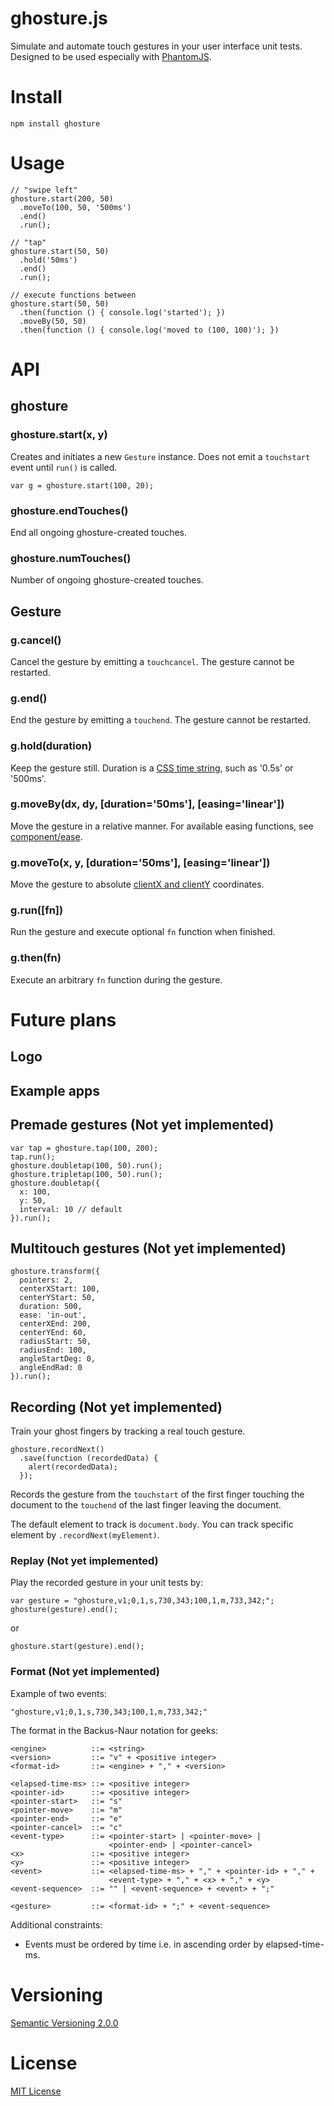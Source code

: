# ghosture.js

Simulate and automate touch gestures in your user interface unit tests. Designed to be used especially with [PhantomJS](http://phantomjs.org/).



# Install

    npm install ghosture



# Usage

    // "swipe left"
    ghosture.start(200, 50)
      .moveTo(100, 50, '500ms')
      .end()
      .run();

    // "tap"
    ghosture.start(50, 50)
      .hold('50ms')
      .end()
      .run();

    // execute functions between
    ghosture.start(50, 50)
      .then(function () { console.log('started'); })
      .moveBy(50, 50)
      .then(function () { console.log('moved to (100, 100)'); })



# API


## ghosture

### ghosture.start(x, y)

Creates and initiates a new `Gesture` instance. Does not emit a `touchstart` event until `run()` is called.

    var g = ghosture.start(100, 20);

### ghosture.endTouches()

End all ongoing ghosture-created touches.

### ghosture.numTouches()

Number of ongoing ghosture-created touches.


## Gesture

### g.cancel()

Cancel the gesture by emitting a `touchcancel`. The gesture cannot be restarted.

### g.end()

End the gesture by emitting a `touchend`. The gesture cannot be restarted.

### g.hold(duration)

Keep the gesture still. Duration is a [CSS time string](https://developer.mozilla.org/en/docs/Web/CSS/time), such as '0.5s' or '500ms'.

### g.moveBy(dx, dy, [duration='50ms'], [easing='linear'])

Move the gesture in a relative manner. For available easing functions, see [component/ease](https://github.com/component/ease).

### g.moveTo(x, y, [duration='50ms'], [easing='linear'])

Move the gesture to absolute [clientX and clientY](https://developer.mozilla.org/en-US/docs/Web/API/Touch) coordinates.

### g.run([fn])

Run the gesture and execute optional `fn` function when finished.

### g.then(fn)

Execute an arbitrary `fn` function during the gesture.



# Future plans

## Logo

## Example apps

## Premade gestures (Not yet implemented)

    var tap = ghosture.tap(100, 200);
    tap.run();
    ghosture.doubletap(100, 50).run();
    ghosture.tripletap(100, 50).run();
    ghosture.doubletap({
      x: 100,
      y: 50,
      interval: 10 // default
    }).run();

## Multitouch gestures (Not yet implemented)

    ghosture.transform({
      pointers: 2,
      centerXStart: 100,
      centerYStart: 50,
      duration: 500,
      ease: 'in-out',
      centerXEnd: 200,
      centerYEnd: 60,
      radiusStart: 50,
      radiusEnd: 100,
      angleStartDeg: 0,
      angleEndRad: 0
    }).run();


## Recording (Not yet implemented)

Train your ghost fingers by tracking a real touch gesture.

    ghosture.recordNext()
      .save(function (recordedData) {
        alert(recordedData);
      });

Records the gesture from the `touchstart` of the first finger touching the document to the `touchend` of the last finger leaving the document.

The default element to track is `document.body`. You can track specific element by `.recordNext(myElement)`.

### Replay (Not yet implemented)

Play the recorded gesture in your unit tests by:

    var gesture = "ghosture,v1;0,1,s,730,343;100,1,m,733,342;";
    ghosture(gesture).end();

or

    ghosture.start(gesture).end();

### Format (Not yet implemented)

Example of two events:

    "ghosture,v1;0,1,s,730,343;100,1,m,733,342;"

The format in the Backus-Naur notation for geeks:

    <engine>          ::= <string>
    <version>         ::= "v" + <positive integer>
    <format-id>       ::= <engine> + "," + <version>

    <elapsed-time-ms> ::= <positive integer>
    <pointer-id>      ::= <positive integer>
    <pointer-start>   ::= "s"
    <pointer-move>    ::= "m"
    <pointer-end>     ::= "e"
    <pointer-cancel>  ::= "c"
    <event-type>      ::= <pointer-start> | <pointer-move> |
                          <pointer-end> | <pointer-cancel>
    <x>               ::= <positive integer>
    <y>               ::= <positive integer>
    <event>           ::= <elapsed-time-ms> + "," + <pointer-id> + "," +
                          <event-type> + "," + <x> + "," + <y>
    <event-sequence>  ::= "" | <event-sequence> + <event> + ";"

    <gesture>         ::= <format-id> + ";" + <event-sequence>

Additional constraints:
- Events must be ordered by time i.e. in ascending order by elapsed-time-ms.



# Versioning

[Semantic Versioning 2.0.0](http://semver.org/)



# License

[MIT License](../blob/master/LICENSE)
